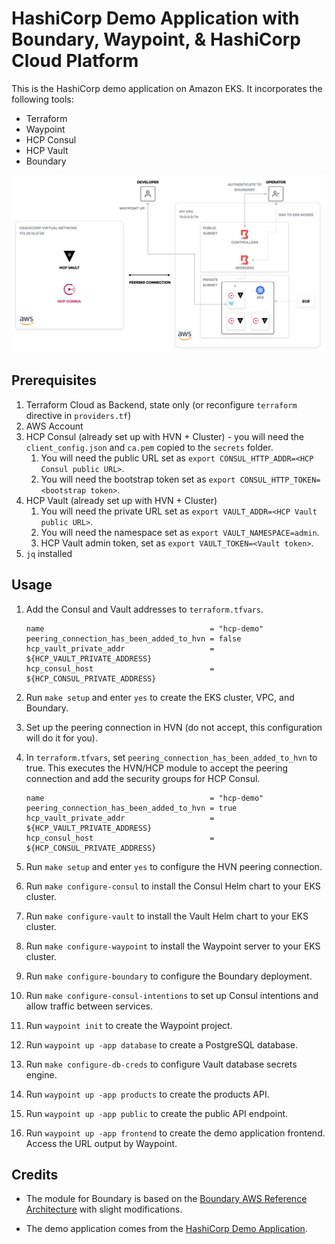 # HashiCorp Demo Application with Boundary, Waypoint, & HashiCorp Cloud Platform

This is the HashiCorp demo application on Amazon EKS. It incorporates the following
tools:

* Terraform
* Waypoint
* HCP Consul
* HCP Vault
* Boundary

![Diagram of Infrastructure](./assets/diagram.png)

## Prerequisites

1. Terraform Cloud as Backend, state only (or reconfigure `terraform` directive in `providers.tf`)
1. AWS Account
1. HCP Consul (already set up with HVN + Cluster) - you will need the `client_config.json` and `ca.pem` copied to the `secrets` folder.
   1.  You will need the public URL set as `export CONSUL_HTTP_ADDR=<HCP Consul public URL>`.
   1.  You will need the bootstrap token set as `export CONSUL_HTTP_TOKEN=<bootstrap token>`.
1. HCP Vault (already set up with HVN + Cluster)
   1. You will need the private URL set as `export VAULT_ADDR=<HCP Vault public URL>`.
   1. You will need the namespace set as `export VAULT_NAMESPACE=admin`.
   1. HCP Vault admin token, set as `export VAULT_TOKEN=<Vault token>`.
1. `jq` installed

## Usage

1. Add the Consul and Vault addresses to `terraform.tfvars`.
   ```hcl
   name                                     = "hcp-demo"
   peering_connection_has_been_added_to_hvn = false
   hcp_vault_private_addr                   = ${HCP_VAULT_PRIVATE_ADDRESS}
   hcp_consul_host                          = ${HCP_CONSUL_PRIVATE_ADDRESS}
   ```

1. Run `make setup` and enter `yes` to create the EKS cluster, VPC, and Boundary.

1. Set up the peering connection in HVN (do not accept, this configuration will do it for you).

1. In `terraform.tfvars`, set `peering_connection_has_been_added_to_hvn` to true. This executes the HVN/HCP
   module to accept the peering connection and add the security groups for HCP Consul.
   ```hcl
   name                                     = "hcp-demo"
   peering_connection_has_been_added_to_hvn = true
   hcp_vault_private_addr                   = ${HCP_VAULT_PRIVATE_ADDRESS}
   hcp_consul_host                          = ${HCP_CONSUL_PRIVATE_ADDRESS}
   ```

1. Run `make setup` and enter `yes` to configure the HVN peering connection.

1. Run `make configure-consul` to install the Consul Helm chart to your EKS cluster.

1. Run `make configure-vault` to install the Vault Helm chart to your EKS cluster.

1. Run `make configure-waypoint` to install the Waypoint server to your EKS cluster.

1. Run `make configure-boundary` to configure the Boundary deployment.

1. Run `make configure-consul-intentions` to set up Consul intentions and allow traffic
   between services.

1. Run `waypoint init` to create the Waypoint project.

1. Run `waypoint up -app database` to create a PostgreSQL database.

1. Run `make configure-db-creds` to configure Vault database secrets engine.

1. Run `waypoint up -app products` to create the products API.

1. Run `waypoint up -app public` to create the public API endpoint.

1. Run `waypoint up -app frontend` to create the demo application frontend. Access
   the URL output by Waypoint.

## Credits

- The module for Boundary is based on the [Boundary AWS Reference Architecture](https://github.com/hashicorp/boundary-reference-architecture/tree/main/deployment)
  with slight modifications.

- The demo application comes from the [HashiCorp Demo Application](https://github.com/hashicorp-demoapp).
